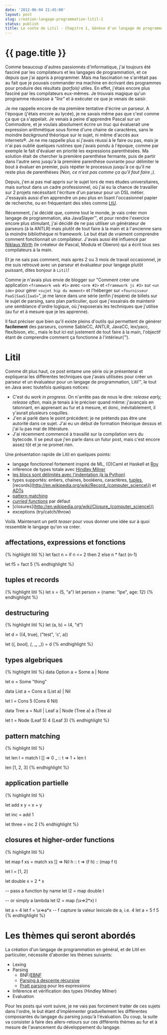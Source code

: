 ```yaml
---
date: '2012-06-04 21:45:00'
layout: post
slug: creation-langage-programmation-litil-1
status: publish
title: Le conte de Litil - Chapitre 1, Génèse d'un langage de programmation
---
```


{{ page.title }}
================

Comme beaucoup d'autres passionnés d'informatique, j'ai toujours été fasciné par les compilateurs et les langages de programmation, et ce depuis que j'ai appris à programmer. Mais ma fascination ne s'arrêtait pas au fait que je pouvais commander ma machine en écrivant des programmes pour produire des résultats *(parfois)* utiles. En effet, j'étais encore plus fasciné par les compilateurs eux-mêmes. Je trouvais magique qu'un programme réussisse à *"lire"* et à exécuter ce que je venais de saisir.

Je me rappelle encore de ma première tentative d'écrire un parseur. A l'époque (j'étais encore au lycée), je ne savais même pas que c'est comme ça que ça s'appelait. Je venais à peine d'apprendre Pascal sur un Commodore, et je voulais absolument écrire un *truc* qui évaluerait une expression arithmétique sous forme d'une chaine de caractères, sans le moindre *background* théorique sur le sujet, ni même d'accès aux internets®. Je ne me rappelle plus si j'avais réussi à le faire ou pas, mais je n'ai pas oublié quelques rustines que j'avais pondu à l'époque, comme par exemple le fait d'évaluer en priorité les expressions parenthésées. Ma solution était de chercher la première parenthèse fermante, puis de partir dans l'autre sens jusqu'à la première parenthèse ouvrante pour délimiter le bout à évaluer en premier, puis répéter le processus jusqu'à ce qu'il ne reste plus de parenthèses *(Non, ce n'est pas comme ça qu'il faut faire ;)*.

Depuis, j'en ai pas mal appris sur le sujet lors de mes études universitaires, mais surtout dans un cadre professionnel, où j'ai eu la chance de travailler sur 2 projets nécéssitant l'écriture d'un parseur pour un DSL métier. J'essayais aussi d'en apprendre un peu plus en lisant l'occasionnel papier de recherche, ou en fréquentant des sites comme [LtU](http://lambda-the-ultimate.org/).

Récemment, j'ai décidé que, comme tout le monde, je vais créer mon langage de programmation, aka JavaSlayer™, et pour rendre l'exercice encore plus stimulant, j'ai décidé de ne pas utiliser un générateur de parseurs (à la ANTLR) mais plutôt de tout faire à la main et à l'ancienne sans la moindre bibliothèque ni framework. Le but était de vraiment comprendre comment fonctionnait un compilateur. J'avais aussi été influencé par [Niklaus Wirth](http://en.wikipedia.org/wiki/Niklaus_Wirth) (le créateur de Pascal, Modula et Oberon) qui a écrit tous ses compilateurs à la main.

Et je ne sais pas comment, mais après 2 ou 3 mois de travail occasionnel, je me suis retrouvé avec un parseur et évaluateur pour langage plutôt puissant, dites bonjour à `Litil`!

Comme je n'avais plus envie de blogger sur "Comment créer une application `<framework web #1>` avec `<orm #2>` et `<framework js #3>` sur `<un ide>` pour gérer `<sujet hip du moment>` et l'héberger sur `<fournisseur PaaS|SaaS|IaaS>`", je me lance dans une série (enfin j'espère) de billets sur le sujet de parsing, sans plan particulier, quoi que j'essairais de maintenir une semblance d'ordre logique, où j'exposerais les techniques que j'utilise (au fur et à mesure que je les apprenne).

Il faut préciser que bien qu'il existe pleins d'outils qui permettent de générer **facilement** des parseurs, comme SableCC, ANTLR, JavaCC, lex/yacc, flex/bison, etc., mais le but ici est justement de tout faire à la main, l'objectif étant de comprendre comment ça fonctionne à l'intérieur(™).

# Litil

Comme dit plus haut, ce post entame une série où je présenterai et expliquerai les différentes techniques que j'avais utilisées pour créer un parseur et un évaluateur pour un langage de programmation, Litil™, le tout en Java avec toutefois quelques notices:

* C'est du *work in progress*. On n'arrête pas de nous le dire: *release early, release often*, mais je tenais à le préciser quand même: j'avançais en tatonnant, en apprenant au fur et à mesure, et donc, inévitablement, il y'aurait plusieurs coquilles.
* J'en ai parlé dans le point précédent: je ne prétends pas être une autorité dans ce sujet. J'ai eu un début de formation théorique dessus et j'ai lu pas mal de littérature.
* J'ai récemment commencé à travaillé sur la compilation vers du bytecode. Il se peut que j'en parle dans un futur post, mais c'est encore assez tôt et je ne promet rien.

Une présentation rapide de Litil en quelques points:

* langage fonctionnel fortement inspiré de ML, (O)Caml et Haskell et [Roy](http://roy.brianmckenna.org/)
* inférence de types totale avec [Hindley Milner](http://en.wikipedia.org/wiki/Hindley-Milner_type_inference)
* [les blocs sont délimités avec l'indentation (à la Python)](http://en.wikipedia.org/wiki/Off-side_rule)
* types supportés: entiers, chaines, booléens, caractères, [tuples](http://en.wikipedia.org/wiki/Tuple), [records](http://en.wikipedia.org/wiki/Record_(computer_science\)) et [ADTs](http://en.wikipedia.org/wiki/Algebraic_data_type)
* [pattern matching](http://en.wikipedia.org/wiki/Pattern_matching)
* *[curried functions](http://en.wikipedia.org/wiki/Currying)* par défaut
* [closures](http://en.wikipedia.org/wiki/Closure_(computer_science\))
* exceptions (try/catch/throw)

Voilà. Maintenant un petit *teaser* pour vous donner une idée sur à quoi ressemble le langage qu'on va créer.

## affectations, expressions et fonctions

{% highlight litil %}
let fact n =
  if n <= 2 then
    2
  else
    n * fact (n-1)

let f5 = fact 5
{% endhighlight %}


## tuples et records

{% highlight litil %}
let x = (5, "a")
let person = {name: "lpe", age: 12}
{% endhighlight %}

## destructuring

{% highlight litil %}
let (a, b) = (4, "d")

let d = ((4, true), ("test", 'c', a))

let ((_, bool), (_, _, _)) = d
{% endhighlight %}


## types algebriques

{% highlight litil %}
data Option a = Some a | None

let o = Some "thing"

data List a = Cons a (List a) | Nil

let l = Cons 5 (Cons 6 Nil)

data Tree a = Null | Leaf a | Node (Tree a) a (Tree a)

let t = Node (Leaf 5) 4 (Leaf 3)
{% endhighlight %}



## pattern matching

{% highlight litil %}

let len l =
  match l
    []     => 0
    _ :: t => 1 + len t

len [1, 2, 3]
{% endhighlight %}

## application partielle

{% highlight litil %}

let add x y = x + y

let inc = add 1

let three = inc 2
{% endhighlight %}

## closures et higher-order functions

{% highlight litil %}

let map f xs =
  match xs
    []     => Nil
    h :: t => (f h) :: (map f t)

let l = [1, 2]

let double x = 2 * x

-- pass a function by name
let l2 = map double l

-- or simply a lambda
let l2 = map (\x=>2*x) l

let a = 4
let f = \x=>a*x -- f capture la valeur lexicale de a, i.e. 4
let a = 5
f 5
{% endhighlight %}

# Les thèmes qui seront abordés

La création d'un langage de programmation en général, et de Litil en particulier, nécessite d'aborder les thèmes suivants:

* Lexing
* Parsing
	* BNF/[EBNF](http://en.wikipedia.org/wiki/Ebnf) 
	* [Parsing à descente récursive](http://en.wikipedia.org/wiki/Recursive_descent_parser)
	* [Pratt parsing](http://en.wikipedia.org/wiki/Pratt_parser) pour les expressions
* Inférence et vérification des types (Hindley Milner)
* Evaluation

Pour les posts qui vont suivre, je ne vais pas forcément traiter de ces sujets dans l'ordre, le but étant d'implémenter graduellement les différentes composantes du langage du parsing jusqu'à l'évaluation. Du coup, la suite va consister à faire des allers-retours sur ces différents thèmes au fur et à mesure de l'avancement du développement du langage.

